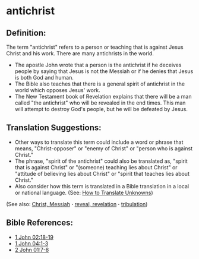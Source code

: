 # antichrist #

## Definition: ##

The term "antichrist" refers to a person or teaching that is against Jesus Christ and his work. There are many antichrists in the world.

* The apostle John wrote that a person is the antichrist if he deceives people by saying that Jesus is not the Messiah or if he denies that Jesus is both God and human.
* The Bible also teaches that there is a general spirit of antichrist in the world which opposes Jesus' work.
* The New Testament book of Revelation explains that there will be a man called "the antichrist" who will be revealed in the end times. This man will attempt to destroy God's people, but he will be defeated by Jesus.

## Translation Suggestions: ##

* Other ways to translate this term could include a word or phrase that means, "Christ-opposer" or "enemy of Christ" or "person who is against Christ."
* The phrase, "spirit of the antichrist" could also be translated as, "spirit that is against Christ" or "(someone) teaching lies about Christ" or "attitude of believing lies about Christ" or "spirit that teaches lies about Christ."
* Also consider how this term is translated in a Bible translation in a local or national language. (See: [How to Translate Unknowns](https://git.door43.org/Door43/en-ta-translate-vol1/src/master/content/translate_unknown.md))

(See also: [Christ, Messiah](../kt/christ.md) **·** [reveal, revelation](../kt/reveal.md) **·** [tribulation](../other/tribulation.md))

## Bible References: ##

* [1 John 02:18-19](https://door43.org/en/bible/notes/1jn/02/18)
* [1 John 04:1-3](https://door43.org/en/bible/notes/1jn/04/01)
* [2 John 01:7-8](https://door43.org/en/bible/notes/2jn/01/07)

